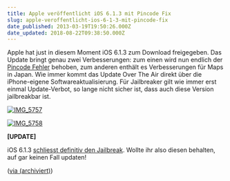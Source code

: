 ```yaml
---
title: Apple veröffentlicht iOS 6.1.3 mit Pincode Fix
slug: apple-veroffentlicht-ios-6-1-3-mit-pincode-fix
date_published: 2013-03-19T19:50:26.000Z
date_updated: 2018-08-22T09:38:50.000Z
---
```


Apple hat just in diesem Moment iOS 6.1.3 zum Download freigegeben. Das Update bringt genau zwei Verbesserungen: zum einen wird nun endlich der [Pincode Fehler](__GHOST_URL__/pin-schutz-in-ios-6-1-fehlerhaft/) behoben, zum anderen enthält es Verbesserungen für Maps in Japan. Wie immer kommt das Update Over The Air direkt über die iPhone-eigene Softwareaktualisierung. Für Jailbreaker gilt wie immer erst einmal Update-Verbot, so lange nicht sicher ist, dass auch diese Version jailbreakbar ist.

[![IMG_5757](//picdump.thafaker.de/2013/03/IMG_5757-570x580.png)](__GHOST_URL__/apple-veroffentlicht-ios-6-1-3-mit-pincode-fix/img_5757/)

[![IMG_5758](//picdump.thafaker.de/2013/03/IMG_5758-580x486.png)](__GHOST_URL__/apple-veroffentlicht-ios-6-1-3-mit-pincode-fix/img_5758/)

**[UPDATE]**

iOS 6.1.3 [schliesst definitiv den Jailbreak](http://winfuture.de/news,75213.html). Wollte ihr also diesen behalten, auf gar keinen Fall updaten!

([via (archiviert)](http://web.archive.org/web/20130323060416/http://apfelhammer.de:80/2013/03/ios-613-steht-zum-download-bereit.html))
